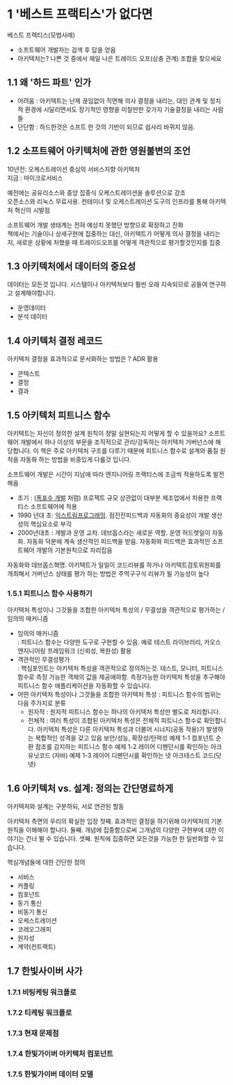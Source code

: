 # 1 '베스트 프랙티스'가 없다면
 베스트 프렉티스(모범사례)
 - 소프트웨어 개발자는 검색 후 답을 얻음
 - 아키텍처는? 나쁜 것 중에서 제일 나은 트레이드 오프(상충 관계) 조합을 찾으세요

## 1.1 왜 '하드 파트' 인가
 - 어려움 : 아키텍트는 난제 끊임없이 직면해 의사 결정을 내리는, 대인 관계 및 정치적 환경에 시달리면서도 장기적인 영향을 미칠만한 갖가지 기술결정을 내리는 사람들
 - 단단함 : 하드한것은 소프트 한 것의 기반이 되므로 쉽사리 바뀌지 않음.

## 1.2 소프트웨어 아키텍처에 관한 영원불변의 조언
10년전: 오케스트레이션 중심의 서비스지향 아키텍처  
지금 : 마이크로서비스  

예전에는 공유리소스와 중앙 집중식 오케스트레이션을 솔루션으로 강조  
오픈소스와 리눅스 무료사용. 컨테이너 및 오케스트레이션 도구의 인프라를 통해 아키텍처 혁신의 시발점

소프트웨어 개발 생태계는 전혀 예상치 못했던 방향으로 확장하고 진화  
책에서는 기술이나 상세구현에 집중하는 대신, 아키텍트가 어떻게 의사 결정을 내리는지, 새로운 상황에 처했을 때 트레이드오프를 어떻게 객관적으로 평가할것인지를 집중  

## 1.3 아키텍처에서 데이터의 중요성
 데이터는 모든것 입니다. 시스템이나 아키텍처보다 훨씬 오래 지속되므로 공들여 연구하고 설계해야합니다.
- 운영데이터
- 분석 데이터

## 1.4 아키텍처 결정 레코드
아키텍처 결정을 효과적으로 문서화하는 방법은 ? ADR 활용
- 콘텍스트
- 결정
- 결과

## 1.5 아키텍처 피트니스 함수
아키텍트는 자신이 정의한 설계 원칙이 정말 실현되는지 어떻게 할 수 있을까요?
소프트웨어 개발에서 하나 이상의 부문을 조직적으로 관리/감독하는 아키텍처 거버넌스에 해당합니다. 이 책은 주로 아키텍처 구조를 다루기 때문에 피트니스 함수로 설계와 품질 원칙을 자동화 하는 방법을 비중있게 다룰것 입니다.

소프트웨어 개발은 시간이 지남에 따라 엔지니어링 프랙티스에 조금씩 적용하도록 발전 해옴

- 초기 : ([폭포수 개발](https://namu.wiki/w/%ED%8F%AD%ED%8F%AC%EC%88%98?from=%ED%8F%AD%ED%8F%AC%EC%88%98%20%EB%AA%A8%EB%8D%B8#%ED%8F%AD%ED%8F%AC%EC%88%98%20%EB%AA%A8%EB%8D%B8) 처럼) 프로젝트 규모 상관없이 대부분 제조업에서 차용한 프랙티스 소프트웨어에 적용
- 1990 년대 초: [익스트림프로그래밍](https://namu.wiki/w/%EC%9D%B5%EC%8A%A4%ED%8A%B8%EB%A6%BC%20%ED%94%84%EB%A1%9C%EA%B7%B8%EB%9E%98%EB%B0%8D). 점진전피드백과 자동화의 중요성이 개발 생산성의 핵심요소로 부각
- 2000년대초 : 개발과 운영 교차. 데브옵스라는 새로운 역할. 운영 허드렛일이 자동화. 자동화 덕분에 계속 생산적인 피드백을 받음. 자동화와 피드백은 효과적인 소프트웨어 개발의 기본원칙으로 자리잡음

자동화와 데브옵스혁명. 아키텍트가 일일이 코드리뷰를 하거나 아키텍트검토위원회를 개최해서 거버넌스 상태를 평가 하는 방법은 주먹구구식 리뷰가 될 가능성이 높다

### 1.5.1 피트니스 함수 사용하기
아키텍처 특성이나 그것들을 조합한 아키텍처 특성의 / 무결성을 객관적으로 평가하는 / 임의의 매커니즘

- 임의의 매커니즘  
    : 피트니스 함수는 다양한 도구로 구현할 수 있음. 예로 테스트 라이브러리, 카오스엔지니어링 프레임워크 (신뢰성, 복원성) 활용
- 객관적인 무결성평가  
    : 핵심포인트는 아키텍처 특성을 객관적으로 정의하는것. 테스트, 모니터, 피트니스함수로 측정 가능한 객체의 값을 제공애햐함.
      측정가능한 아키텍처 특성을 추구해야 피트니스 함수 애플리케이션을 자동화할 수 있습니다.
- 어떤 아키텍처 특성이나 그것들을 조합한 아키텍처 특성
    : 피트니스 함수의 범위는 다음 주가지로 분류
  - 원자적 : 원자적 피트니스 함수는 하나의 아키텍처 특성만 별도로 처리합니다. 
  - 전체적 : 여러 특성이 조합된 아키텍처 특성은 전체적 피트니스 함수로 확인합니다. 아키텍처 특성은 다른 아키텍처 특성과 더불어 시너지(공동 작용)가 발생하는 복합적인 성격을 갖고 있음 
     보안/성능, 확장성/탄력성
예제 1-1 컴포넌트 순환 참조를 감지하는 피트니스 함수
예제 1-2 레이어 디펜던시를 확인하는 아크유닛코드 (자바)
예제 1-3 레이어 디펜던시를 확인하는 넷 아크테스트 코드(닷넷)

## 1.6 아키텍처 vs. 설계: 정의는 간단명료하게
아키텍처와 설계는 구분하되, 서로 연관된 할동  

아키텍처 측면의 우리의 확실한 입장
첫째.  효과적인 결정을 하기위해 아키텍처의 기본원칙을 이해해야 합니다.
둘째.  개념에 집중함으로써 그개념의 다양한 구현부에 대한 이야기는 건너 뛸 수 있습니다.
셋째.  원칙에 집중하면 모든것을 가능한 한 일반화할 수 있습니다.

핵심개념들에 대한 간단한 정의
- 서비스
- 커플링
- 컴포넌트
- 동기 통신
- 비동기 통신
- 오케스트레이션
- 코레오그래피
- 원자성
- 계약(컨트랙트)

## 1.7 한빛사이버 사가
### 1.7.1 비팅케팅 워크플로
### 1.7.2  티케팅 워크플로
### 1.7.3 현재 문제점
### 1.7.4 한빛가이버 아키텍처 컴포넌트
### 1.7.5 한빛가이버 데이터 모델


